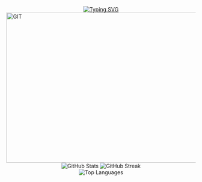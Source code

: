 <div align="center">
    <a href="https://git.io/typing-svg">
        <img src="https://readme-typing-svg.herokuapp.com?font=Fira+Code&size=24&duration=3000&pause=1000&color=FFFFFF&center=true&vCenter=true&width=800&lines=Hi%2C+I'm+Afrah%2C+a+Full+Stack+iOS+Developer;UI%2FUX+Designer+and+Entrepreneur!;Passionate+about+building+scalable+solutions;And+creating+engaging+digital+experiences!" alt="Typing SVG" />
    </a>
</div>
<img width="1200" height="400" alt="GIT" src="https://github.com/user-attachments/assets/a8f04f2c-f806-4fd7-8808-75ff79cc01f6" />
</div>



<div align="center">
  <img src="https://github-readme-stats.vercel.app/api?username=afrahsaud36&show_icons=true&theme=radical&hide_border=true&bg_color=0d1117&title_color=06C9DD&text_color=ffffff&icon_color=06C9DD" alt="GitHub Stats" />
  <img src="https://github-readme-streak-stats.herokuapp.com/?user=afrahsaud36&theme=radical&hide_border=true&background=0d1117&stroke=06C9DD&ring=06C9DD&fire=06C9DD&currStreakNum=ffffff&currStreakLabel=06C9DD&sideNums=ffffff&sideLabels=06C9DD&dates=ffffff" alt="GitHub Streak" />
</div>

<div align="center">
  <img src="https://github-readme-stats.vercel.app/api/top-langs/?username=afrahsaud36&layout=compact&theme=radical&hide_border=true&bg_color=0d1117&title_color=06C9DD&text_color=ffffff" alt="Top Languages" />
</div>


